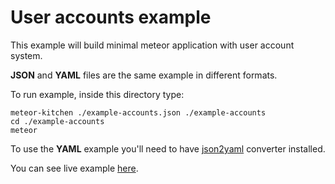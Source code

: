 User accounts example
=====================

This example will build minimal meteor application with user account system.

**JSON** and **YAML** files are the same example in different formats.


To run example, inside this directory type:

```
meteor-kitchen ./example-accounts.json ./example-accounts
cd ./example-accounts
meteor
```

To use the **YAML** example you'll need to have <a href="https://www.npmjs.com/package/json2yaml" target="_blank">json2yaml</a> converter installed.

You can see live example <a href="http://generator-accounts.meteor.com" target="_blank">here</a>.

